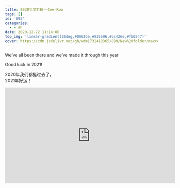 ```yaml
---
title: 2020年度剪辑——Cee-Roo
tags: []
id: '893'
categories:
  - - 杂
date: 2020-12-22 11:14:00
top_img: 'linear-gradient(20deg,#0062be,#925696,#cc426e,#fb0347)'
cover: https://cdn.jsdelivr.net/gh/wdm1732418365/CDN/New%20folder/maxresdefault.webp
---
```


We’ve all been there and we’ve made it through this year

Good luck in 2021!

2020年我们都挺过去了，  
2021年好运！

<iframe width="560" height="315" 
    src="https://www.youtube.com/embed/eMOUTgWQM74"
    allow="accelerometer; autoplay; encrypted-media; gyroscope; picture-in-picture"
    frameborder="0" allowfullscreen>
</iframe>